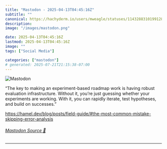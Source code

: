 ```yaml
---
title: "Mastodon - 2025-04-13T04:45:16Z"
subtitle: ""
canonical: https://hachyderm.io/users/mweagle/statuses/114328831019912822
description:
image: "/images/mastodon.png"

date: 2025-04-13T04:45:16Z
lastmod: 2025-04-13T04:45:16Z
image: ""
tags: ["Social Media"]

categories: ["mastodon"]
# generated: 2025-07-21T21:15:38-07:00
---
```

![Mastodon](/images/mastodon.png)

<p>“The key to making an experiment-based roadmap work is having robust evaluation infrastructure. Without it, you’re just guessing whether your experiments are working. With it, you can rapidly iterate, test hypotheses, and build on successes.”</p><p><a href="https://hamel.dev/blog/posts/field-guide/#the-most-common-mistake-skipping-error-analysis" target="_blank" rel="nofollow noopener noreferrer" translate="no"><span class="invisible">https://</span><span class="ellipsis">hamel.dev/blog/posts/field-gui</span><span class="invisible">de/#the-most-common-mistake-skipping-error-analysis</span></a></p>


###### [Mastodon Source 🐘](https://hachyderm.io/@mweagle/114328831019912822)

___
